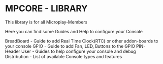 # MPCORE - LIBRARY

This library is for all Microplay-Members

Here you can find some Guides and Help to configure your Console

BreadBoard - Guide to add Real Time Clock(RTC) or other addon-boards to your console
GPIO - Guide to add Fan, LED, Buttons to the GPIO PIN-Header
User - Guides to help configure your console and debug
Distribution - List of available Console types and features
